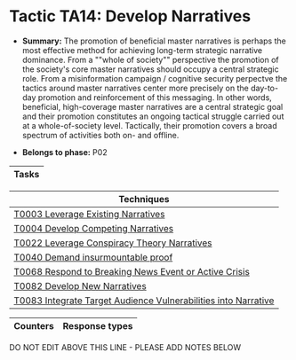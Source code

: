 # Tactic TA14: Develop Narratives

* **Summary:** The promotion of beneficial master narratives is perhaps the most effective method for achieving long-term strategic narrative dominance. From a ""whole of society"" perspective the promotion of the society's core master narratives should occupy a central strategic role. From a misinformation campaign / cognitive security perpectve the tactics around master narratives center more precisely on the day-to-day promotion and reinforcement of this messaging. In other words, beneficial, high-coverage master narratives are a central strategic goal and their promotion constitutes an ongoing tactical struggle carried out at a whole-of-society level. Tactically, their promotion covers a broad spectrum of activities both on- and offline.

* **Belongs to phase:** P02



| Tasks |
| ----- |



| Techniques |
| ---------- |
| [T0003 Leverage Existing Narratives](../generated_pages/techniques/T0003.md) |
| [T0004 Develop Competing Narratives](../generated_pages/techniques/T0004.md) |
| [T0022 Leverage Conspiracy Theory Narratives](../generated_pages/techniques/T0022.md) |
| [T0040 Demand insurmountable proof](../generated_pages/techniques/T0040.md) |
| [T0068 Respond to Breaking News Event or Active Crisis](../generated_pages/techniques/T0068.md) |
| [T0082 Develop New Narratives](../generated_pages/techniques/T0082.md) |
| [T0083 Integrate Target Audience Vulnerabilities into Narrative](../generated_pages/techniques/T0083.md) |



| Counters | Response types |
| -------- | -------------- |


DO NOT EDIT ABOVE THIS LINE - PLEASE ADD NOTES BELOW